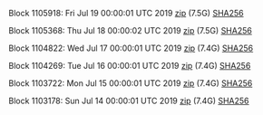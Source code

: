 Block 1105918: Fri Jul 19 00:00:01 UTC 2019 [zip](https://dash-bootstrap.ams3.digitaloceanspaces.com/mainnet/2019-07-19/bootstrap.dat.zip) (7.5G) [SHA256](https://dash-bootstrap.ams3.digitaloceanspaces.com/mainnet/2019-07-19/sha256.txt)

Block 1105368: Thu Jul 18 00:00:02 UTC 2019 [zip](https://dash-bootstrap.ams3.digitaloceanspaces.com/mainnet/2019-07-18/bootstrap.dat.zip) (7.5G) [SHA256](https://dash-bootstrap.ams3.digitaloceanspaces.com/mainnet/2019-07-18/sha256.txt)

Block 1104822: Wed Jul 17 00:00:01 UTC 2019 [zip](https://dash-bootstrap.ams3.digitaloceanspaces.com/mainnet/2019-07-17/bootstrap.dat.zip) (7.4G) [SHA256](https://dash-bootstrap.ams3.digitaloceanspaces.com/mainnet/2019-07-17/sha256.txt)

Block 1104269: Tue Jul 16 00:00:01 UTC 2019 [zip](https://dash-bootstrap.ams3.digitaloceanspaces.com/mainnet/2019-07-16/bootstrap.dat.zip) (7.4G) [SHA256](https://dash-bootstrap.ams3.digitaloceanspaces.com/mainnet/2019-07-16/sha256.txt)

Block 1103722: Mon Jul 15 00:00:01 UTC 2019 [zip](https://dash-bootstrap.ams3.digitaloceanspaces.com/mainnet/2019-07-15/bootstrap.dat.zip) (7.4G) [SHA256](https://dash-bootstrap.ams3.digitaloceanspaces.com/mainnet/2019-07-15/sha256.txt)

Block 1103178: Sun Jul 14 00:00:01 UTC 2019 [zip](https://dash-bootstrap.ams3.digitaloceanspaces.com/mainnet/2019-07-14/bootstrap.dat.zip) (7.4G) [SHA256](https://dash-bootstrap.ams3.digitaloceanspaces.com/mainnet/2019-07-14/sha256.txt)
